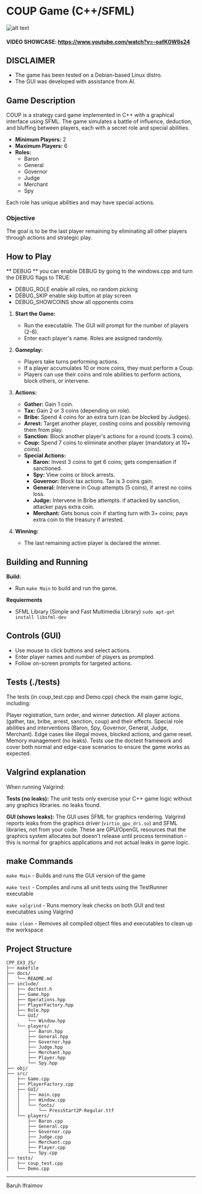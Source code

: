 # COUP Game (C++/SFML)

![alt text](https://github.com/baruhifraimov/CPP_EX3_25/blob/main/docs/menu_ss.png "COUP MENU")
#### VIDEO SHOWCASE: https://www.youtube.com/watch?v=-oafK0W6s24
## DISCLAIMER
- The game has been tested on a Debian-based Linux distro.
- The GUI was developed with assistance from AI.


## Game Description

COUP is a strategy card game implemented in C++ with a graphical interface using SFML. The game simulates a battle of influence, deduction, and bluffing between players, each with a secret role and special abilities.

- **Minimum Players:** 2
- **Maximum Players:** 6
- **Roles:**
  - Baron
  - General
  - Governor
  - Judge
  - Merchant
  - Spy

Each role has unique abilities and may have special actions.

### Objective
The goal is to be the last player remaining by eliminating all other players through actions and strategic play.

## How to Play
** DEBUG ** you can enable DEBUG by going to the windows.cpp and turn the DEBUG flags to TRUE:
  - DEBUG_ROLE enable all roles, no random picking
  - DEBUG_SKIP enable skip button at play screen
  - DEBUG_SHOWCOINS show all opponents coins

1. **Start the Game:**
   - Run the executable. The GUI will prompt for the number of players (2-6).
   - Enter each player's name. Roles are assigned randomly.
2. **Gameplay:**
   - Players take turns performing actions.
   - If a player accumulates 10 or more coins, they must perform a Coup.
   - Players can use their coins and role abilities to perform actions, block others, or intervene.
3. **Actions:**
   - **Gather:** Gain 1 coin.
   - **Tax:** Gain 2 or 3 coins (depending on role).
   - **Bribe:** Spend 4 coins for an extra turn (can be blocked by Judges).
   - **Arrest:** Target another player, costing coins and possibly removing them from play.
   - **Sanction:** Block another player's actions for a round (costs 3 coins).
   - **Coup:** Spend 7 coins to eliminate another player (mandatory at 10+ coins).
   - **Special Actions:**
     - **Baron:** Invest 3 coins to get 6 coins; gets compensation if sanctioned.
     - **Spy:** View coins or block arrests.
     - **Governor:** Block tax actions. Tax is 3 coins gain.
     - **General:** Intervene in Coup attempts (5 coins), if arrest no coins loss.
     - **Judge:** Intervene in Bribe attempts. if attacked by sanction, attacker pays extra coin.
     - **Merchant:** Gets bonus coin if starting turn with 3+ coins; pays extra coin to the treasury if arrested.

4. **Winning:**
   - The last remaining active player is declared the winner.

## Building and Running

 **Build:**
   - Run `make Main` to build and run the game. 

**Requierments**
- SFML Library (Simple and Fast Multimedia Library)
`sudo apt-get install libsfml-dev`


## Controls (GUI)
- Use mouse to click buttons and select actions.
- Enter player names and number of players as prompted.
- Follow on-screen prompts for targeted actions.

## Tests (./tests)
The tests (in coup_test.cpp and Demo.cpp) check the main game logic, including:

Player registration, turn order, and winner detection.
All player actions (gather, tax, bribe, arrest, sanction, coup) and their effects.
Special role abilities and interventions (Baron, Spy, Governor, General, Judge, Merchant).
Edge cases like illegal moves, blocked actions, and game reset.
Memory management (no leaks).
Tests use the doctest framework and cover both normal and edge-case scenarios to ensure the game works as expected.

## Valgrind explanation  

When running Valgrind:

**Tests (no leaks):** The unit tests only exercise your C++ game logic without any graphics libraries. no leaks found.

**GUI (shows leaks):** The GUI uses SFML for graphics rendering. Valgrind reports leaks from the graphics driver (`virtio_gpu_dri.so`) and SFML libraries, not from your code. These are GPU/OpenGL resources that the graphics system allocates but doesn't release until process termination - this is normal for graphics applications and not actual leaks in game logic.

## make Commands
`make Main` - Builds and runs the GUI version of the game

`make test` - Compiles and runs all unit tests using the TestRunner executable

`make valgrind` - Runs memory leak checks on both GUI and test executables using Valgrind

`make clean` - Removes all compiled object files and executables to clean up the workspace

## Project Structure

```
CPP_EX3_25/
├── makefile
├── docs/
│   └── README.md
├── include/
│   ├── doctest.h
│   ├── Game.hpp
│   ├── Operations.hpp
│   ├── PlayerFactory.hpp
│   ├── Role.hpp
│   └── GUI/
│       └── Window.hpp
│   └── players/
│       ├── Baron.hpp
│       ├── General.hpp
│       ├── Governor.hpp
│       ├── Judge.hpp
│       ├── Merchant.hpp
│       ├── Player.hpp
│       └── Spy.hpp
├── obj/
├── src/
│   ├── Game.cpp
│   ├── PlayerFactory.cpp
│   ├── GUI/
│   │   ├── main.cpp
│   │   ├── Window.cpp
│   │   └── fonts/
│   │       └── PressStart2P-Regular.ttf
│   └── players/
│       ├── Baron.cpp
│       ├── General.cpp
│       ├── Governor.cpp
│       ├── Judge.cpp
│       ├── Merchant.cpp
│       ├── Player.cpp
│       └── Spy.cpp
├── tests/
│   ├── coup_test.cpp
│   └── Demo.cpp
```

---

Baruh Ifraimov
